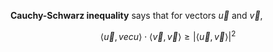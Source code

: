 **Cauchy-Schwarz inequality** says that for vectors $\vec{u}$ and $\vec{v}$,

$$
\langle \vec{u}, vec{u} \rangle \cdot \langle \vec{v}, \vec{v} \rangle \geq | \langle \vec{u}, \vec{v} \rangle |^2
$$